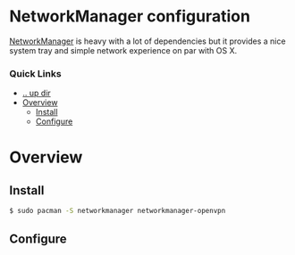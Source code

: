 NetworkManager configuration
====================================================================================================
[NetworkManager](https://wiki.archlinux.org/title/NetworkManager) is heavy with a lot of dependencies 
but it provides a nice system tray and simple network experience on par with OS X.

### Quick Links
* [.. up dir](../../README.md)
* [Overview](#overview)
  * [Install](#install)
  * [Configure](#configure)

# Overview <a name="overview"/></a>

## Install <a name="install"/></a>
```bash
$ sudo pacman -S networkmanager networkmanager-openvpn
```

## Configure <a name="configure"/></a>

<!-- 
vim: ts=2:sw=2:sts=2
-->
